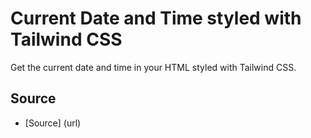 # Current Date and Time styled with Tailwind CSS

Get the current date and time in your HTML styled with Tailwind CSS.

## Source
* [Source] (url)